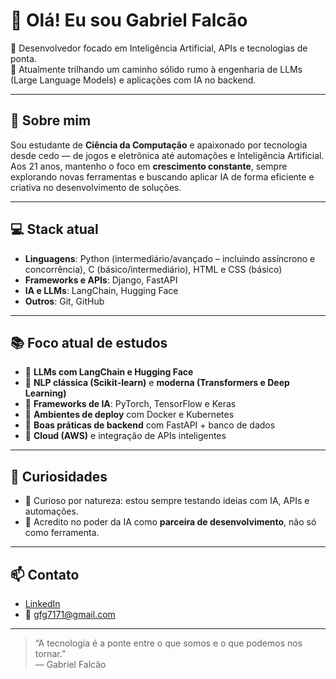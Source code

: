 # 👋 Olá! Eu sou Gabriel Falcão

🎯 Desenvolvedor focado em Inteligência Artificial, APIs e tecnologias de ponta.  
🧠 Atualmente trilhando um caminho sólido rumo à engenharia de LLMs (Large Language Models) e aplicações com IA no backend.

---

## 🚀 Sobre mim

Sou estudante de **Ciência da Computação** e apaixonado por tecnologia desde cedo — de jogos e eletrônica até automações e Inteligência Artificial.  
Aos 21 anos, mantenho o foco em **crescimento constante**, sempre explorando novas ferramentas e buscando aplicar IA de forma eficiente e criativa no desenvolvimento de soluções.

---

## 💻 Stack atual

- **Linguagens**: Python (intermediário/avançado – incluindo assíncrono e concorrência), C (básico/intermediário), HTML e CSS (básico)
- **Frameworks e APIs**: Django, FastAPI
- **IA e LLMs**: LangChain, Hugging Face
- **Outros**: Git, GitHub

---

## 📚 Foco atual de estudos

- 🔹 **LLMs com LangChain e Hugging Face**
- 🔹 **NLP clássica (Scikit-learn)** e **moderna (Transformers e Deep Learning)**
- 🔹 **Frameworks de IA**: PyTorch, TensorFlow e Keras
- 🔹 **Ambientes de deploy** com Docker e Kubernetes
- 🔹 **Boas práticas de backend** com FastAPI + banco de dados
- 🔹 **Cloud (AWS)** e integração de APIs inteligentes

---

## 🧩 Curiosidades

- 🧪 Curioso por natureza: estou sempre testando ideias com IA, APIs e automações.
- 🤖 Acredito no poder da IA como **parceira de desenvolvimento**, não só como ferramenta.

---

## 📫 Contato

- [LinkedIn](https://www.linkedin.com/in/gabriel-falcao-guimaraes)  
- 📧 gfg7171@gmail.com

---

> “A tecnologia é a ponte entre o que somos e o que podemos nos tornar.”  
> — Gabriel Falcão
